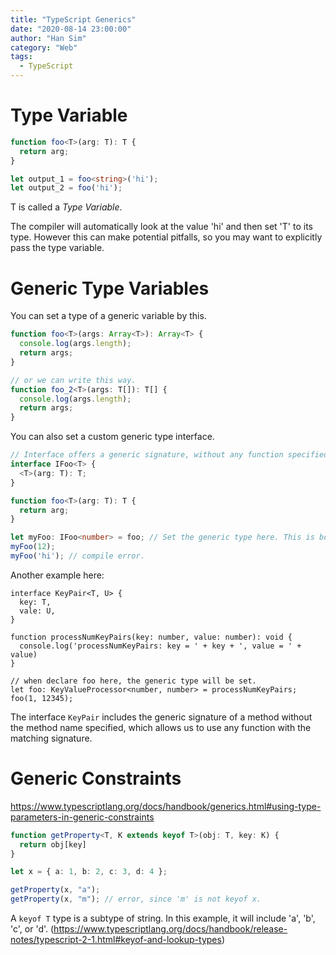 ```yaml
---
title: "TypeScript Generics"
date: "2020-08-14 23:00:00"
author: "Han Sim"
category: "Web"
tags:
  - TypeScript
---
```


# Type Variable

```TypeScript
function foo<T>(arg: T): T {
  return arg;
}

let output_1 = foo<string>('hi');
let output_2 = foo('hi');
```

T is called a _Type Variable_.

The compiler will automatically look at the value 'hi' and then set 'T' to its type. However this can make potential pitfalls, so you may want to explicitly pass the type variable.

# Generic Type Variables

You can set a type of a generic variable by this.

```TypeScript
function foo<T>(args: Array<T>): Array<T> {
  console.log(args.length);
  return args;
}

// or we can write this way.
function foo_2<T>(args: T[]): T[] {
  console.log(args.length);
  return args;
}
```

You can also set a custom generic type interface.

```TypeScript
// Interface offers a generic signature, without any function specified.
interface IFoo<T> {
  <T>(arg: T): T;
}

function foo<T>(arg: T): T {
  return arg;
}

let myFoo: IFoo<number> = foo; // Set the generic type here. This is bound at this time.
myFoo(12);
myFoo('hi'); // compile error.
```

Another example here:

```TypeScript{10-11}
interface KeyPair<T, U> {
  key: T,
  vale: U,
}

function processNumKeyPairs(key: number, value: number): void {
  console.log('processNumKeyPairs: key = ' + key + ', value = ' + value)
}

// when declare foo here, the generic type will be set.
let foo: KeyValueProcessor<number, number> = processNumKeyPairs;
foo(1, 12345);
```

The interface `KeyPair` includes the generic signature of a method without the method name specified, which allows us to use any function with the matching signature.

# Generic Constraints

https://www.typescriptlang.org/docs/handbook/generics.html#using-type-parameters-in-generic-constraints

```TypeScript
function getProperty<T, K extends keyof T>(obj: T, key: K) {
  return obj[key]
}

let x = { a: 1, b: 2, c: 3, d: 4 };

getProperty(x, "a");
getProperty(x, "m"); // error, since 'm' is not keyof x.
```

A `keyof T` type is a subtype of string. In this example, it will include 'a', 'b', 'c', or 'd'. (https://www.typescriptlang.org/docs/handbook/release-notes/typescript-2-1.html#keyof-and-lookup-types)
